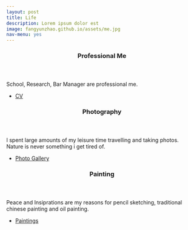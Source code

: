 ```yaml
---
layout: post
title: Life
description: Lorem ipsum dolor est
image: fangyunzhao.github.io/assets/me.jpg
nav-menu: yes
---
```



<div class="row">
	<div class="4u 12u$(medium)">
		<header class="major">
			<h3>Professional Me</h3>
		</header>
		<p>School, Research, Bar Manager are professional me.</p>
		<ul class="actions">
				<li><a href = "/fangyunzhao.github.io/assets/images/CVweb.pdf" download = "CV_FangyunOliviaZhao.pdf"
				class="button">CV</a></li>
		</ul>
	</div>
	<div class="4u 12u$(medium)">
		<header class="major">
			<h3>Photography</h3>
		</header>
		<p>I spent large amounts of my leisure time travelling and taking photos. <br/> Nature is never something i get tired of.</p>
		<ul class="actions">
				<li><a href = "/_posts/photo.html" class="button">Photo Gallery</a></li>
		</ul>
	</div>
	<div class="4u$ 12u$(medium)">
		<header class="major">
			<h3>Painting</h3>
		</header>
		<p>Peace and Insiprations are my reasons for pencil sketching, traditional chinese painting and oil painting.</p>
		<ul class="actions">
			<li><a href = "paint.html" class="button">Paintings</a></li>
		</ul>
	</div>
</div>
